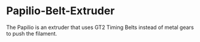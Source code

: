 # Papilio-Belt-Extruder
The Papilio is an extruder that uses GT2 Timing Belts instead of metal gears to push the filament.
